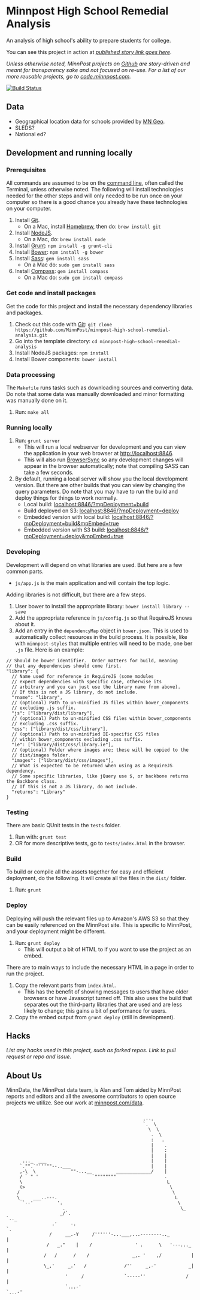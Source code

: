 # Minnpost High School Remedial Analysis

An analysis of high school's ability to prepare students for college.

You can see this project in action at *[published story link goes here]()*.

*Unless otherwise noted, MinnPost projects on [Github](https://github.com/minnpost) are story-driven and meant for transparency sake and not focused on re-use.  For a list of our more reusable projects, go to [code.minnpost.com](http://code.minnpost.com).*

[![Build Status](https://travis-ci.org/MinnPost/minnpost-high-school-remedial-analysis.svg?branch=master)](https://travis-ci.org/MinnPost/minnpost-high-school-remedial-analysis)

## Data

* Geographical location data for schools provided by [MN Geo](http://www.mngeo.state.mn.us/chouse/metadata/schools1112.html).
* SLEDS?
* National ed?

## Development and running locally

### Prerequisites

All commands are assumed to be on the [command line](http://en.wikipedia.org/wiki/Command-line_interface), often called the Terminal, unless otherwise noted.  The following will install technologies needed for the other steps and will only needed to be run once on your computer so there is a good chance you already have these technologies on your computer.

1. Install [Git](http://git-scm.com/).
    * On a Mac, install [Homebrew](http://brew.sh/), then do: `brew install git`
1. Install [NodeJS](http://nodejs.org/).
    * On a Mac, do: `brew install node`
1. Install [Grunt](http://gruntjs.com/): `npm install -g grunt-cli`
1. Install [Bower](http://bower.io/): `npm install -g bower`
1. Install [Sass](http://sass-lang.com/): `gem install sass`
    * On a Mac do: `sudo gem install sass`
1. Install [Compass](http://compass-style.org/): `gem install compass`
    * On a Mac do: `sudo gem install compass`

### Get code and install packages

Get the code for this project and install the necessary dependency libraries and packages.

1. Check out this code with [Git](http://git-scm.com/): `git clone https://github.com/MinnPost/minnpost-high-school-remedial-analysis.git`
1. Go into the template directory: `cd minnpost-high-school-remedial-analysis`
1. Install NodeJS packages: `npm install`
1. Install Bower components: `bower install`

### Data processing

The `Makefile` runs tasks such as downloading sources and converting data.  Do note that some data was manually downloaded and minor formatting was manually done on it.

1. Run: `make all`

### Running locally

1. Run: `grunt server`
    * This will run a local webserver for development and you can view the application in your web browser at [http://localhost:8846](http://localhost:8846).
    * This will also run [BrowserSync](http://www.browsersync.io/) so any development changes will appear in the browser automatically; note that compiling SASS can take a few seconds.
1. By default, running a local server will show you the local development version.  But there are other builds that you can view by changing the query parameters.  Do note that you may have to run the build and deploy things for things to work normally.
    * Local build: [localhost:8846/?mpDeployment=build](http://localhost:8846/?mpDeployment=build)
    * Build deployed on S3: [localhost:8846/?mpDeployment=deploy](http://localhost:8846/?mpDeployment=deploy)
    * Embedded version with local build: [localhost:8846/?mpDeployment=build&mpEmbed=true](http://localhost:8846/?mpDeployment=build&mpEmbed=true)
    * Embedded version with S3 build: [localhost:8846/?mpDeployment=deploy&mpEmbed=true](http://localhost:8846/?mpDeployment=deploy&mpEmbed=true)

### Developing

Development will depend on what libraries are used.  But here are a few common parts.

* `js/app.js` is the main application and will contain the top logic.

Adding libraries is not difficult, but there are a few steps.

1. User bower to install the appropriate library: `bower install library --save`
1. Add the appropriate reference in `js/config.js` so that RequireJS knows about it.
1. Add an entry in the `dependencyMap` object in `bower.json`.  This is used to automatically collect resources in the build process.  It is possible, like with `minnpost-styles` that multiple entries will need to be made, one ber `.js` file.  Here is an example:

```
// Should be bower identifier.  Order matters for build, meaning
// that any dependencies should come first.
"library": {
  // Name used for reference in RequireJS (some modules
  // expect dependencies with specific case, otherwise its
  // arbitrary and you can just use the library name from above).
  // If this is not a JS library, do not include.
  "rname": "library",
  // (optional) Path to un-minified JS files within bower_components
  // excluding .js suffix.
  "js": ["library/dist/library"],
  // (optional) Path to un-minified CSS files within bower_components
  // excluding .css suffix.
  "css": ["library/dist/css/library"],
  // (optional) Path to un-minified IE-specific CSS files
  // within bower_components excluding .css suffix.
  "ie": ["library/dist/css/library.ie"],
  // (optional) Folder where images are; these will be copied to the
  // dist/images folder.
  "images": ["library/dist/css/images"],
  // What is expected to be returned when using as a RequireJS dependency.
  // Some specific libraries, like jQuery use $, or backbone returns the Backbone class.
  // If this is not a JS library, do not include.
  "returns": "Library"
}
```

### Testing

There are basic QUnit tests in the `tests` folder.

1. Run with: `grunt test`
1. OR for more descriptive tests, go to `tests/index.html` in the browser.

### Build

To build or compile all the assets together for easy and efficient deployment, do the following.  It will create all the files in the `dist/` folder.

1. Run: `grunt`

### Deploy

Deploying will push the relevant files up to Amazon's AWS S3 so that they can be easily referenced on the MinnPost site.  This is specific to MinnPost, and your deployment might be different.

1. Run: `grunt deploy`
    * This will output a bit of HTML to if you want to use the project as an embed.

There are to main ways to include the necessary HTML in a page in order to run the project.

1. Copy the relevant parts from `index.html`.
    * This has the benefit of showing messages to users that have older browsers or have Javascript turned off.  This also uses the build that separates out the third-party libraries that are used and are less likely to change; this gains a bit of performance for users.
1. Copy the embed output from `grunt deploy` (still in development).

## Hacks

*List any hacks used in this project, such as forked repos.  Link to pull request or repo and issue.*

## About Us

MinnData, the MinnPost data team, is Alan and Tom aided by MinnPost reports and editors and all the awesome contributors to open source projects we utilize.  See our work at [minnpost.com/data](http://minnpost.com/data).

```

                                                   .--.
                                                   `.  \
                                                     \  \
                                                      .  \
                                                      :   .
                                                      |    .
                                                      |    :
                                                      |    |
      ..._  ___                                       |    |
     `."".`''''""--..___                              |    |
     ,-\  \             ""-...__         _____________/    |
     / ` " '                    `""""""""                  .
     \                                                      L
     (>                                                      \
    /                                                         \
    \_    ___..---.                                            L
      `--'         '.                                           \
                     .                                           \_
                    _/`.                                           `.._
                 .'     -.                                             `.
                /     __.-Y     /''''''-...___,...--------.._            |
               /   _."    |    /                ' .      \   '---..._    |
              /   /      /    /                _,. '    ,/           |   |
              \_,'     _.'   /              /''     _,-'            _|   |
                      '     /               `-----''               /     |
                      `...-'                                       `...-'

```
